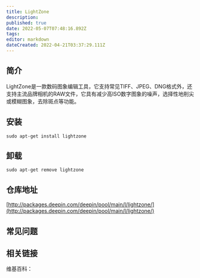 ```yaml
---
title: LightZone
description: 
published: true
date: 2022-05-07T07:48:16.892Z
tags: 
editor: markdown
dateCreated: 2022-04-21T03:37:29.111Z
---
```


## 简介

LightZone是一款数码图象编辑工具，它支持常见TIFF、JPEG、DNG格式外，还支持主流品牌相机的RAW文件，它具有减少高ISO数字图象的噪声，选择性地削尖或模糊图象，去除斑点等功能。

## 安装

`sudo apt-get install lightzone`

## 卸载

`sudo apt-get remove lightzone`

## 仓库地址

[http://packages.deepin.com/deepin/pool/main/l/lightzone/](http://packages.deepin.com/deepin/pool/main/l/lightzone/)

## 常见问题

## 相关链接

维基百科：
